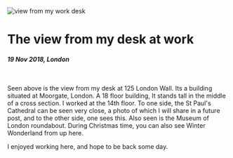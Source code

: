 <img class='img img--left img--grow' src='/posts/photos/125-london-wall.jpg' alt='view from my work desk' title='view from my work desk' />

# The view from my desk at work

#### *19 Nov 2018, London*

&nbsp;

Seen above is the view from my desk at 125 London Wall. Its a building situated at Moorgate, London. A 18 floor building, It stands tall in the middle of a cross section. I worked at the 14th floor. To one side, the St Paul's Cathedral can be seen very close, a photo of which I will share in a future post, and to the other side, one sees this. Also seen is the Museum of London roundabout. During Christmas time, you can also see Winter Wonderland from up here.

I enjoyed working here, and hope to be back some day.

&nbsp;
